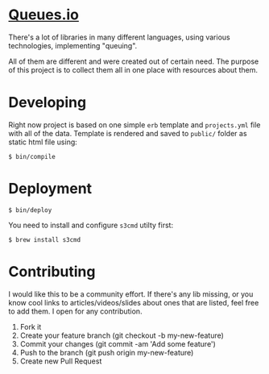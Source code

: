 # [Queues.io](http://queues.io)

There's a lot of libraries in many different languages, using various
technologies, implementing "queuing".

All of them are different and were created out of certain need. The purpose of
this project is to collect them all in one place with resources about them.

# Developing

Right now project is based on one simple `erb` template and `projects.yml` file
with all of the data. Template is rendered and saved to `public/` folder as
static html file using:

```
$ bin/compile
```

# Deployment

```
$ bin/deploy
```

You need to install and configure `s3cmd` utilty first:

```
$ brew install s3cmd
```

# Contributing

I would like this to be a community effort. If there's any lib missing, or you
know cool links to articles/videos/slides about ones that are listed, feel free
to add them. I open for any contribution.

  1. Fork it
  2. Create your feature branch (git checkout -b my-new-feature)
  3. Commit your changes (git commit -am 'Add some feature')
  4. Push to the branch (git push origin my-new-feature)
  5. Create new Pull Request
